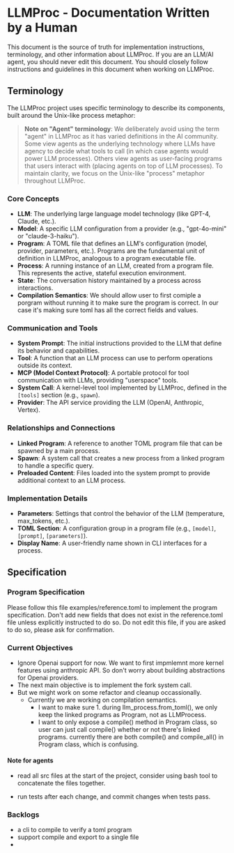 # LLMProc - Documentation Written by a Human

This document is the source of truth for implementation instructions, terminology, and other information about LLMProc.
If you are an LLM/AI agent, you should never edit this document.
You should closely follow instructions and guidelines in this document when working on LLMProc.

## Terminology

The LLMProc project uses specific terminology to describe its components, built around the Unix-like process metaphor:

> **Note on "Agent" terminology**: We deliberately avoid using the term "agent" in LLMProc as it has varied definitions in the AI community. Some view agents as the underlying technology where LLMs have agency to decide what tools to call (in which case agents would power LLM processes). Others view agents as user-facing programs that users interact with (placing agents on top of LLM processes). To maintain clarity, we focus on the Unix-like "process" metaphor throughout LLMProc.

### Core Concepts

- **LLM**: The underlying large language model technology (like GPT-4, Claude, etc.).
- **Model**: A specific LLM configuration from a provider (e.g., "gpt-4o-mini" or "claude-3-haiku").
- **Program**: A TOML file that defines an LLM's configuration (model, provider, parameters, etc.). Programs are the fundamental unit of definition in LLMProc, analogous to a program executable file.
- **Process**: A running instance of an LLM, created from a program file. This represents the active, stateful execution environment.
- **State**: The conversation history maintained by a process across interactions.
- **Compilation Semantics**: We should allow user to first comiple a porgram without running it to make sure the program is correct. In our case it's making sure toml has all the correct fields and values.

### Communication and Tools

- **System Prompt**: The initial instructions provided to the LLM that define its behavior and capabilities.
- **Tool**: A function that an LLM process can use to perform operations outside its context.
- **MCP (Model Context Protocol)**: A portable protocol for tool communication with LLMs, providing "userspace" tools.
- **System Call**: A kernel-level tool implemented by LLMProc, defined in the `[tools]` section (e.g., `spawn`).
- **Provider**: The API service providing the LLM (OpenAI, Anthropic, Vertex).

### Relationships and Connections

- **Linked Program**: A reference to another TOML program file that can be spawned by a main process.
- **Spawn**: A system call that creates a new process from a linked program to handle a specific query.
- **Preloaded Content**: Files loaded into the system prompt to provide additional context to an LLM process.

### Implementation Details

- **Parameters**: Settings that control the behavior of the LLM (temperature, max_tokens, etc.).
- **TOML Section**: A configuration group in a program file (e.g., `[model]`, `[prompt]`, `[parameters]`).
- **Display Name**: A user-friendly name shown in CLI interfaces for a process.


## Specification

### Program Specification

Please follow this file examples/reference.toml to implement the program specification.
Don't add new fields that does not exist in the reference.toml file unless explicitly instructed to do so.
Do not edit this file, if you are asked to do so, please ask for confirmation.


### Current Objectives

- Ignore Openai support for now. We want to first impmlemnt more kernel features using anthropic API. So don't worry about building abstractions for Openai providers.
- The next main objective is to implement the fork system call.
- But we might work on some refactor and cleanup occassionally.
  - Currently we are working on compilation semantics.
    - I want to make sure 1. during llm_process.from_toml(), we only keep the linked programs as Program, not as LLMProcess.
    - I want to only expose a compile() method in Program class, so user can just call compile() whether or not there's linked programs. currently there are both compile() and compile_all() in Program class, which is confusing.


#### Note for agents

- read all src files at the start of the project, consider using bash tool to concatenate the files together.

- run tests after each change, and commit changes when tests pass.


### Backlogs

- a cli to compile to verify a toml program
- support compile and export to a single file
- 
